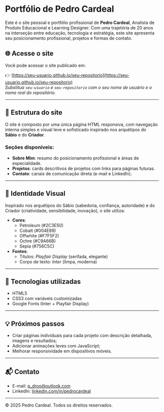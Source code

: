 # Portfólio de Pedro Cardeal

Este é o site pessoal e portfólio profissional de **Pedro Cardeal**, Analista de Produto Educacional e Learning Designer. Com uma trajetória de 20 anos na interseção entre educação, tecnologia e estratégia, este site apresenta seu posicionamento profissional, projetos e formas de contato.

## 🌐 Acesse o site

Você pode acessar o site publicado em:

👉 [https://seu-usuario.github.io/seu-repositorio](https://seu-usuario.github.io/seu-repositorio)  
*Substitua `seu-usuario` e `seu-repositorio` com o seu nome de usuário e o nome real do repositório.*

---

## 🧭 Estrutura do site

O site é composto por uma única página HTML responsiva, com navegação interna simples e visual leve e sofisticado inspirado nos arquétipos do **Sábio** e do **Criador**.

### Seções disponíveis:

- **Sobre Mim**: resumo do posicionamento profissional e áreas de especialidade.
- **Projetos**: cards descritivos de projetos com links para páginas futuras.
- **Contato**: canais de comunicação direta (e-mail e LinkedIn).

---

## 🎨 Identidade Visual

Inspirado nos arquétipos do Sábio (sabedoria, confiança, autoridade) e do Criador (criatividade, sensibilidade, inovação), o site utiliza:

- **Cores**:
  - Petroleum (#2C3E50)
  - Cobalt (#004E89)
  - Offwhite (#F7F5F2)
  - Ochre (#C9A66B)
  - Sepia (#756C5C)
- **Fontes**:
  - Títulos: *Playfair Display* (serifada, elegante)
  - Corpo de texto: *Inter* (limpa, moderna)

---

## 🔧 Tecnologias utilizadas

- HTML5
- CSS3 com variáveis customizadas
- Google Fonts (Inter + Playfair Display)

---

## 💡 Próximos passos

- Criar páginas individuais para cada projeto com descrição detalhada, imagens e resultados;
- Adicionar animações leves com JavaScript;
- Melhorar responsividade em dispositivos móveis.

---

## 📬 Contato

- E-mail: [p_droo@outlook.com](mailto:p_droo@outlook.com)
- LinkedIn: [linkedin.com/in/pedrocardeal](https://linkedin.com/in/pedrocardeal)

---

© 2025 Pedro Cardeal. Todos os direitos reservados.
